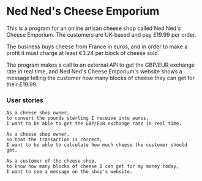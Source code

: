 # Ned Ned's Cheese Emporium

This is a program for an online artisan cheese shop called Ned Ned's Cheese Emporium. The customers are UK-based and pay £19.99 per order.

The business buys cheese from France in euros, and in order to make a profit it must charge at least €3.24 per block of cheese sold.

The program makes a call to an external API to get the GBP/EUR exchange rate in real time, and Ned Ned's Cheese Emporium's website shows a message telling the customer how many blocks of cheese they can get for their £19.99.

### User stories
```
As a cheese shop owner,
to convert the pounds sterling I receive into euros,
I want to be able to get the GBP/EUR exchange rate in real time.

As a cheese shop owner,
so that the transaction is correct,
I want to be able to calculate how much cheese the customer should get.

As a customer of the cheese shop,
to know how many blocks of cheese I can get for my money today,
I want to see a message on the shop's website.
```
